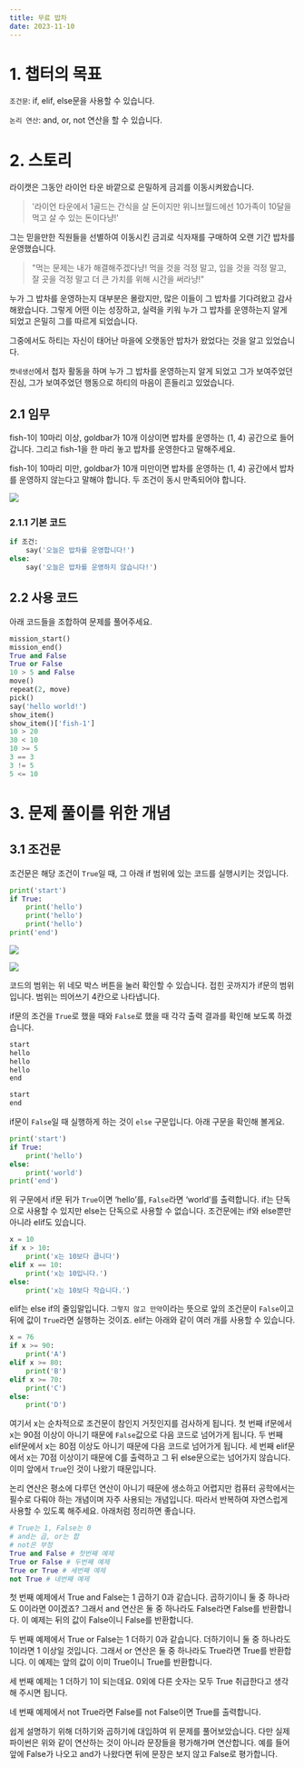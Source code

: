 ```yaml
---
title: 무료 밥차
date: 2023-11-10
---
```


# 1. 챕터의 목표

`조건문`: if, elif, else문을 사용할 수 있습니다.

`논리 연산`: and, or, not 연산을 할 수 있습니다.

# 2. 스토리

라이캣은 그동안 라이언 타운 바깥으로 은밀하게 금괴를 이동시켜왔습니다.

> '라이언 타운에서 1골드는 간식을 살 돈이지만 위니브월드에선 10가족이 10달을 먹고 살 수 있는 돈이다냥!'

그는 믿을만한 직원들을 선별하여 이동시킨 금괴로 식자재를 구매하여 오랜 기간 밥차를 운영했습니다.

> "먹는 문제는 내가 해결해주겠다냥! 먹을 것을 걱정 말고, 입을 것을 걱정 말고, 잘 곳을 걱정 말고 더 큰 가치를 위해 시간을 써라냥!"

누가 그 밥차를 운영하는지 대부분은 몰랐지만, 많은 이들이 그 밥차를 기다려왔고 감사해왔습니다. 그렇게 어떤 이는 성장하고, 실력을 키워 누가 그 밥차를 운영하는지 알게 되었고 은밀히 그를 따르게 되었습니다.

그중에서도 하티는 자신이 태어난 마을에 오랫동안 밥차가 왔었다는 것을 알고 있었습니다.

`캣네생선`에서 첩자 활동을 하며 누가 그 밥차를 운영하는지 알게 되었고 그가 보여주었던 진심, 그가 보여주었던 행동으로 하티의 마음이 흔들리고 있었습니다.

## 2.1 임무

fish-1이 10마리 이상, goldbar가 10개 이상이면 밥차를 운영하는 (1, 4) 공간으로 들어갑니다.
그리고 fish-1을 한 마리 놓고 밥차를 운영한다고 말해주세요.

fish-1이 10마리 미만, goldbar가 10개 미만이면 밥차를 운영하는 (1, 4) 공간에서 밥차를 운영하지 않는다고 말해야 합니다. 두 조건이 동시 만족되어야 합니다.

![](/images/wenivworld/expedition07-1.png)

### 2.1.1 기본 코드

```python
if 조건:
    say('오늘은 밥차를 운영합니다!')
else:
    say('오늘은 밥차를 운영하지 않습니다!')
```

## 2.2 사용 코드

아래 코드들을 조합하여 문제를 풀어주세요.

```python
mission_start()
mission_end()
True and False
True or False
10 > 5 and False
move()
repeat(2, move)
pick()
say('hello world!')
show_item()
show_item()['fish-1']
10 > 20
30 < 10
10 >= 5
3 == 3
3 != 5
5 <= 10
```

# 3. 문제 풀이를 위한 개념

## 3.1 조건문

조건문은 해당 조건이 `True`일 때, 그 아래 if 범위에 있는 코드를 실행시키는 것입니다.

```python
print('start')
if True:
    print('hello')
    print('hello')
    print('hello')
print('end')
```

![](/images/wenivworld/expedition07-2.png)

![](/images/wenivworld/expedition07-3.png)

코드의 범위는 위 네모 박스 버튼을 눌러 확인할 수 있습니다. 접힌 곳까지가 if문의 범위입니다. 범위는 띄어쓰기 4칸으로 나타냅니다.

if문의 조건을 `True`로 했을 때와 `False`로 했을 때 각각 출력 결과를 확인해 보도록 하겠습니다.

```python
start
hello
hello
hello
end
```

```python
start
end
```

if문이 `False`일 때 실행하게 하는 것이 `else` 구문입니다. 아래 구문을 확인해 볼게요.

```python
print('start')
if True:
    print('hello')
else:
    print('world')
print('end')
```

위 구문에서 if문 뒤가 `True`이면 ‘hello’를, `False`라면 ‘world’를 출력합니다. if는 단독으로 사용할 수 있지만 else는 단독으로 사용할 수 없습니다. 조건문에는 if와 else뿐만 아니라 elif도 있습니다.

```python
x = 10
if x > 10:
    print('x는 10보다 큽니다')
elif x == 10:
    print('x는 10입니다.')
else:
    print('x는 10보다 작습니다.')
```

elif는 else if의 줄임말입니다. `그렇지 않고 만약`이라는 뜻으로 앞의 조건문이 `False`이고 뒤에 값이 `True`라면 실행하는 것이죠. elif는 아래와 같이 여러 개를 사용할 수 있습니다.

```python
x = 76
if x >= 90:
    print('A')
elif x >= 80:
    print('B')
elif x >= 70:
    print('C')
else:
    print('D')
```

여기서 x는 순차적으로 조건문이 참인지 거짓인지를 검사하게 됩니다. 첫 번째 if문에서 x는 90점 이상이 아니기 때문에 `False`값으로 다음 코드로 넘어가게 됩니다. 두 번째 elif문에서 x는 80점 이상도 아니기 때문에 다음 코드로 넘어가게 됩니다. 세 번째 elif문에서 x는 70점 이상이기 때문에 C를 출력하고 그 뒤 else문으로는 넘어가지 않습니다. 이미 앞에서 `True`인 것이 나왔기 때문입니다.

논리 연산은 평소에 다루던 연산이 아니기 때문에 생소하고 어렵지만 컴퓨터 공학에서는 필수로 다뤄야 하는 개념이며 자주 사용되는 개념입니다. 따라서 반복하여 자연스럽게 사용할 수 있도록 해주세요. 아래처럼 정리하면 좋습니다.

```python
# True는 1, False는 0
# and는 곱, or는 합
# not은 부정
True and False # 첫번째 예제
True or False # 두번째 예제
True or True # 세번째 예제
not True # 네번째 예제
```

첫 번째 예제에서 True and False는 1 곱하기 0과 같습니다. 곱하기이니 둘 중 하나라도 0이라면 0이겠죠? 그래서 and 연산은 둘 중 하나라도 False라면 False를 반환합니다. 이 예제는 뒤의 값이 False이니 False를 반환합니다.

두 번째 예제에서 True or False는 1 더하기 0과 같습니다. 더하기이니 둘 중 하나라도 1이라면 1 이상일 것입니다. 그래서 or 연산은 둘 중 하나라도 True라면 True를 반환합니다. 이 예제는 앞의 값이 이미 True이니 True를 반환합니다.

세 번째 예제는 1 더하기 1이 되는데요. 0외에 다른 숫자는 모두 True 취급한다고 생각해 주시면 됩니다.

네 번째 예제에서 not True라면 False를 not False이면 True를 출력합니다.

쉽게 설명하기 위해 더하기와 곱하기에 대입하여 위 문제를 풀어보았습니다. 다만 실제 파이썬은 위와 같이 연산하는 것이 아니라 문장들을 평가해가며 연산합니다. 예를 들어 앞에 False가 나오고 and가 나왔다면 뒤에 문장은 보지 않고 False로 평가합니다.
